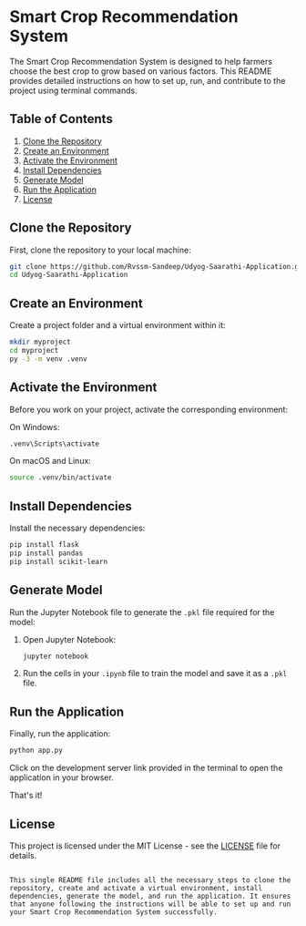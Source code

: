 
# Smart Crop Recommendation System

The Smart Crop Recommendation System is designed to help farmers choose the best crop to grow based on various factors. This README provides detailed instructions on how to set up, run, and contribute to the project using terminal commands.

## Table of Contents

1. [Clone the Repository](#clone-the-repository)
2. [Create an Environment](#create-an-environment)
3. [Activate the Environment](#activate-the-environment)
4. [Install Dependencies](#install-dependencies)
5. [Generate Model](#generate-model)
6. [Run the Application](#run-the-application)
7. [License](#license)

## Clone the Repository

First, clone the repository to your local machine:

```sh
git clone https://github.com/Rvssm-Sandeep/Udyog-Saarathi-Application.git
cd Udyog-Saarathi-Application
```

## Create an Environment

Create a project folder and a virtual environment within it:

```sh
mkdir myproject
cd myproject
py -3 -m venv .venv
```

## Activate the Environment

Before you work on your project, activate the corresponding environment:

On Windows:
```sh
.venv\Scripts\activate
```

On macOS and Linux:
```sh
source .venv/bin/activate
```

## Install Dependencies

Install the necessary dependencies:

```sh
pip install flask
pip install pandas
pip install scikit-learn
```

## Generate Model

Run the Jupyter Notebook file to generate the `.pkl` file required for the model:

1. Open Jupyter Notebook:
   ```sh
   jupyter notebook
   ```
2. Run the cells in your `.ipynb` file to train the model and save it as a `.pkl` file.

## Run the Application

Finally, run the application:

```sh
python app.py
```

Click on the development server link provided in the terminal to open the application in your browser.

That's it!

## License

This project is licensed under the MIT License - see the [LICENSE](LICENSE) file for details.
```

This single README file includes all the necessary steps to clone the repository, create and activate a virtual environment, install dependencies, generate the model, and run the application. It ensures that anyone following the instructions will be able to set up and run your Smart Crop Recommendation System successfully.
